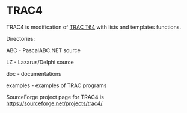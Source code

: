 # TRAC4

TRAC4 is modification of [TRAC T64](https://en.wikipedia.org/wiki/TRAC_(programming_language)) 
with lists and templates functions.

Directories:

 ABC - PascalABC.NET source

 LZ - Lazarus/Delphi source

 doc - documentations

 examples - examples of TRAC programs


SourceForge project page for TRAC4 is https://sourceforge.net/projects/trac4/

